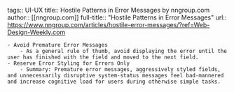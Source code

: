 tags:: UI-UX
title:: Hostile Patterns in Error Messages by nngroup.com
author:: [[nngroup.com]]
full-title:: "Hostile Patterns in Error Messages"
url:: https://www.nngroup.com/articles/hostile-error-messages/?ref=Web-Design-Weekly.com

	- Avoid Premature Error Messages
		- As a general rule of thumb, avoid displaying the error until the user has finished with the field and moved to the next field.
	- Reserve Error Styling for Errors Only
		- Summary: Premature error messages, aggressively styled fields, and unnecessarily disruptive system-status messages feel bad-mannered and increase cognitive load for users during otherwise simple tasks.